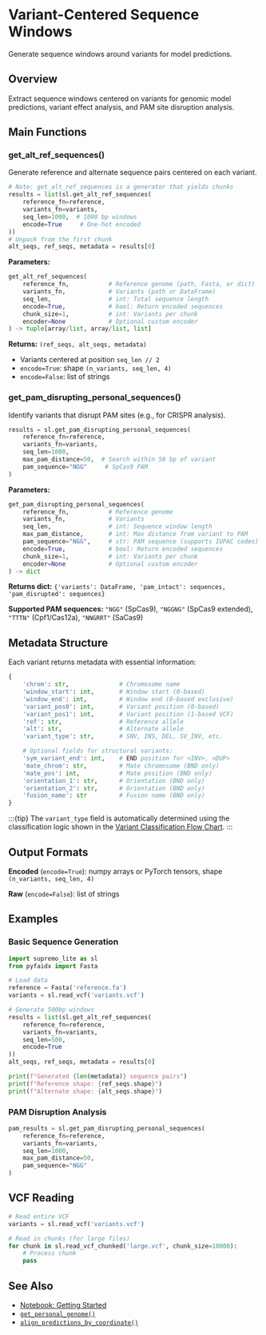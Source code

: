 # Variant-Centered Sequence Windows

Generate sequence windows around variants for model predictions.

## Overview

Extract sequence windows centered on variants for genomic model predictions, variant effect analysis, and PAM site disruption analysis.

## Main Functions

### get_alt_ref_sequences()

Generate reference and alternate sequence pairs centered on each variant.

```python
# Note: get_alt_ref_sequences is a generator that yields chunks
results = list(sl.get_alt_ref_sequences(
    reference_fn=reference,
    variants_fn=variants,
    seq_len=1000,  # 1000 bp windows
    encode=True     # One-hot encoded
))
# Unpack from the first chunk
alt_seqs, ref_seqs, metadata = results[0]
```

**Parameters:**
```python
get_alt_ref_sequences(
    reference_fn,           # Reference genome (path, Fasta, or dict)
    variants_fn,            # Variants (path or DataFrame)
    seq_len,                # int: Total sequence length
    encode=True,            # bool: Return encoded sequences
    chunk_size=1,           # int: Variants per chunk
    encoder=None            # Optional custom encoder
) -> tuple[array/list, array/list, list]
```

**Returns:** `(ref_seqs, alt_seqs, metadata)`
- Variants centered at position `seq_len // 2`
- `encode=True`: shape `(n_variants, seq_len, 4)`
- `encode=False`: list of strings

### get_pam_disrupting_personal_sequences()

Identify variants that disrupt PAM sites (e.g., for CRISPR analysis).

```python
results = sl.get_pam_disrupting_personal_sequences(
    reference_fn=reference,
    variants_fn=variants,
    seq_len=1000,
    max_pam_distance=50,  # Search within 50 bp of variant
    pam_sequence="NGG"     # SpCas9 PAM
)
```

**Parameters:**
```python
get_pam_disrupting_personal_sequences(
    reference_fn,           # Reference genome
    variants_fn,            # Variants
    seq_len,                # int: Sequence window length
    max_pam_distance,       # int: Max distance from variant to PAM
    pam_sequence="NGG",     # str: PAM sequence (supports IUPAC codes)
    encode=True,            # bool: Return encoded sequences
    chunk_size=1,           # int: Variants per chunk
    encoder=None            # Optional custom encoder
) -> dict
```

**Returns dict:** `{'variants': DataFrame, 'pam_intact': sequences, 'pam_disrupted': sequences}`

**Supported PAM sequences:** `"NGG"` (SpCas9), `"NGGNG"` (SpCas9 extended), `"TTTN"` (Cpf1/Cas12a), `"NNGRRT"` (SaCas9)

## Metadata Structure

Each variant returns metadata with essential information:

```python
{
    'chrom': str,              # Chromosome name
    'window_start': int,       # Window start (0-based)
    'window_end': int,         # Window end (0-based exclusive)
    'variant_pos0': int,       # Variant position (0-based)
    'variant_pos1': int,       # Variant position (1-based VCF)
    'ref': str,                # Reference allele
    'alt': str,                # Alternate allele
    'variant_type': str,       # SNV, INS, DEL, SV_INV, etc.

    # Optional fields for structural variants:
    'sym_variant_end': int,    # END position for <INV>, <DUP>
    'mate_chrom': str,         # Mate chromosome (BND only)
    'mate_pos': int,           # Mate position (BND only)
    'orientation_1': str,      # Orientation (BND only)
    'orientation_2': str,      # Orientation (BND only)
    'fusion_name': str         # Fusion name (BND only)
}
```

:::{tip}
The `variant_type` field is automatically determined using the classification logic shown in the [Variant Classification Flow Chart](../_static/images/variant_classification.png).
:::

## Output Formats

**Encoded** (`encode=True`): numpy arrays or PyTorch tensors, shape `(n_variants, seq_len, 4)`

**Raw** (`encode=False`): list of strings

## Examples

### Basic Sequence Generation

```python
import supremo_lite as sl
from pyfaidx import Fasta

# Load data
reference = Fasta('reference.fa')
variants = sl.read_vcf('variants.vcf')

# Generate 500bp windows
results = list(sl.get_alt_ref_sequences(
    reference_fn=reference,
    variants_fn=variants,
    seq_len=500,
    encode=True
))
alt_seqs, ref_seqs, metadata = results[0]

print(f"Generated {len(metadata)} sequence pairs")
print(f"Reference shape: {ref_seqs.shape}")
print(f"Alternate shape: {alt_seqs.shape}")
```

### PAM Disruption Analysis

```python
pam_results = sl.get_pam_disrupting_personal_sequences(
    reference_fn=reference,
    variants_fn=variants,
    seq_len=1000,
    max_pam_distance=50,
    pam_sequence="NGG"
)
```

## VCF Reading

```python
# Read entire VCF
variants = sl.read_vcf('variants.vcf')

# Read in chunks (for large files)
for chunk in sl.read_vcf_chunked('large.vcf', chunk_size=10000):
    # Process chunk
    pass
```

## See Also

- [Notebook: Getting Started](../notebooks/01_getting_started.ipynb)
- [`get_personal_genome()`](personalization.md)
- [`align_predictions_by_coordinate()`](prediction_alignment.md)
